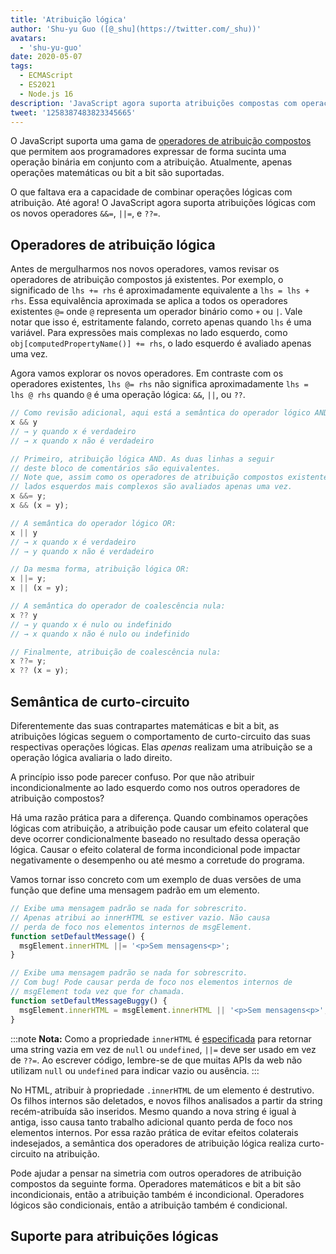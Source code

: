 ```yaml
---
title: 'Atribuição lógica'
author: 'Shu-yu Guo ([@_shu](https://twitter.com/_shu))'
avatars:
  - 'shu-yu-guo'
date: 2020-05-07
tags:
  - ECMAScript
  - ES2021
  - Node.js 16
description: 'JavaScript agora suporta atribuições compostas com operações lógicas.'
tweet: '1258387483823345665'
---
```

O JavaScript suporta uma gama de [operadores de atribuição compostos](https://developer.mozilla.org/en-US/docs/Web/JavaScript/Reference/Operators/Assignment_Operators) que permitem aos programadores expressar de forma sucinta uma operação binária em conjunto com a atribuição. Atualmente, apenas operações matemáticas ou bit a bit são suportadas.

<!--truncate-->
O que faltava era a capacidade de combinar operações lógicas com atribuição. Até agora! O JavaScript agora suporta atribuições lógicas com os novos operadores `&&=`, `||=`, e `??=`.

## Operadores de atribuição lógica

Antes de mergulharmos nos novos operadores, vamos revisar os operadores de atribuição compostos já existentes. Por exemplo, o significado de `lhs += rhs` é aproximadamente equivalente a `lhs = lhs + rhs`. Essa equivalência aproximada se aplica a todos os operadores existentes `@=` onde `@` representa um operador binário como `+` ou `|`. Vale notar que isso é, estritamente falando, correto apenas quando `lhs` é uma variável. Para expressões mais complexas no lado esquerdo, como `obj[computedPropertyName()] += rhs`, o lado esquerdo é avaliado apenas uma vez.

Agora vamos explorar os novos operadores. Em contraste com os operadores existentes, `lhs @= rhs` não significa aproximadamente `lhs = lhs @ rhs` quando `@` é uma operação lógica: `&&`, `||`, ou `??`.

```js
// Como revisão adicional, aqui está a semântica do operador lógico AND:
x && y
// → y quando x é verdadeiro
// → x quando x não é verdadeiro

// Primeiro, atribuição lógica AND. As duas linhas a seguir
// deste bloco de comentários são equivalentes.
// Note que, assim como os operadores de atribuição compostos existentes,
// lados esquerdos mais complexos são avaliados apenas uma vez.
x &&= y;
x && (x = y);

// A semântica do operador lógico OR:
x || y
// → x quando x é verdadeiro
// → y quando x não é verdadeiro

// Da mesma forma, atribuição lógica OR:
x ||= y;
x || (x = y);

// A semântica do operador de coalescência nula:
x ?? y
// → y quando x é nulo ou indefinido
// → x quando x não é nulo ou indefinido

// Finalmente, atribuição de coalescência nula:
x ??= y;
x ?? (x = y);
```

## Semântica de curto-circuito

Diferentemente das suas contrapartes matemáticas e bit a bit, as atribuições lógicas seguem o comportamento de curto-circuito das suas respectivas operações lógicas. Elas _apenas_ realizam uma atribuição se a operação lógica avaliaria o lado direito.

A princípio isso pode parecer confuso. Por que não atribuir incondicionalmente ao lado esquerdo como nos outros operadores de atribuição compostos?

Há uma razão prática para a diferença. Quando combinamos operações lógicas com atribuição, a atribuição pode causar um efeito colateral que deve ocorrer condicionalmente baseado no resultado dessa operação lógica. Causar o efeito colateral de forma incondicional pode impactar negativamente o desempenho ou até mesmo a corretude do programa.

Vamos tornar isso concreto com um exemplo de duas versões de uma função que define uma mensagem padrão em um elemento.

```js
// Exibe uma mensagem padrão se nada for sobrescrito.
// Apenas atribui ao innerHTML se estiver vazio. Não causa
// perda de foco nos elementos internos de msgElement.
function setDefaultMessage() {
  msgElement.innerHTML ||= '<p>Sem mensagens<p>';
}

// Exibe uma mensagem padrão se nada for sobrescrito.
// Com bug! Pode causar perda de foco nos elementos internos de
// msgElement toda vez que for chamada.
function setDefaultMessageBuggy() {
  msgElement.innerHTML = msgElement.innerHTML || '<p>Sem mensagens<p>';
}
```

:::note
**Nota:** Como a propriedade `innerHTML` é [especificada](https://w3c.github.io/DOM-Parsing/#dom-innerhtml-innerhtml) para retornar uma string vazia em vez de `null` ou `undefined`, `||=` deve ser usado em vez de `??=`. Ao escrever código, lembre-se de que muitas APIs da web não utilizam `null` ou `undefined` para indicar vazio ou ausência.
:::

No HTML, atribuir à propriedade `.innerHTML` de um elemento é destrutivo. Os filhos internos são deletados, e novos filhos analisados a partir da string recém-atribuída são inseridos. Mesmo quando a nova string é igual à antiga, isso causa tanto trabalho adicional quanto perda de foco nos elementos internos. Por essa razão prática de evitar efeitos colaterais indesejados, a semântica dos operadores de atribuição lógica realiza curto-circuito na atribuição.

Pode ajudar a pensar na simetria com outros operadores de atribuição compostos da seguinte forma. Operadores matemáticos e bit a bit são incondicionais, então a atribuição também é incondicional. Operadores lógicos são condicionais, então a atribuição também é condicional.

## Suporte para atribuições lógicas

<feature-support chrome="85"
                 firefox="79 https://bugzilla.mozilla.org/show_bug.cgi?id=1629106"
                 safari="14 https://developer.apple.com/documentation/safari-release-notes/safari-14-beta-release-notes#Novos-Recursos:~:text=Adicionado%20suporte%20para%20operadores%20de%20atribuição%20lógica."
                 nodejs="16"
                 babel="sim https://babeljs.io/docs/en/babel-plugin-proposal-logical-assignment-operators"></feature-support>
